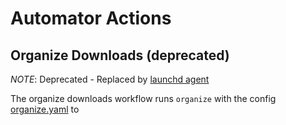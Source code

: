 # Automator Actions

## Organize Downloads (deprecated)

*NOTE*: Deprecated - Replaced by [launchd agent](../launchd-scripts/create-organize-folders-plist.sh)

The organize downloads workflow runs `organize` with the config [organize.yaml](../organize.yaml)  to
